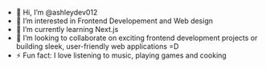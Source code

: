 - 👋 Hi, I’m @ashleydev012
- 👀 I’m interested in Frontend Developement and Web design
- 🌱 I’m currently learning Next.js
- 💞️ I’m looking to collaborate on exciting frontend development projects or building sleek, user-friendly web applications =D
- ⚡ Fun fact: I love listening to music, playing games and cooking

<!---
ashleydev012/ashleydev012 is a ✨ special ✨ repository because its `README.md` (this file) appears on your GitHub profile.
You can click the Preview link to take a look at your changes.
--->
